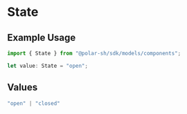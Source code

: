 # State

## Example Usage

```typescript
import { State } from "@polar-sh/sdk/models/components";

let value: State = "open";
```

## Values

```typescript
"open" | "closed"
```